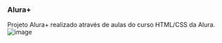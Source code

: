 ### Alura+ ###
Projeto Alura+ realizado através de aulas do curso HTML/CSS da Alura.
![image](https://github.com/user-attachments/assets/8267e20b-2cdd-41eb-b72d-0af3d21a7f0c)
